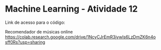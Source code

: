 # Machine Learning - Atividade  12

Link de acesso para o código:

Recomendador de músicas online
https://colab.research.google.com/drive/1NcyCJrEmR3jywIs6LzDmZK6n4osff0Rs?usp=sharing

